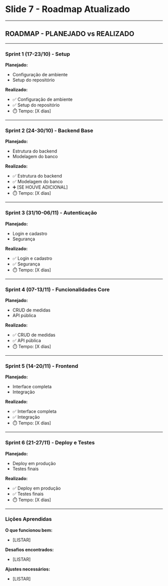 # Slide 7 - Roadmap Atualizado

---

## ROADMAP - PLANEJADO vs REALIZADO

---

### Sprint 1 (17-23/10) - Setup

**Planejado:**
- Configuração de ambiente
- Setup do repositório

**Realizado:**
- ✅ Configuração de ambiente
- ✅ Setup do repositório
- ⏱️ Tempo: [X dias]

---

### Sprint 2 (24-30/10) - Backend Base

**Planejado:**
- Estrutura do backend
- Modelagem do banco

**Realizado:**
- ✅ Estrutura do backend
- ✅ Modelagem do banco
- ➕ [SE HOUVE ADICIONAL]
- ⏱️ Tempo: [X dias]

---

### Sprint 3 (31/10-06/11) - Autenticação

**Planejado:**
- Login e cadastro
- Segurança

**Realizado:**
- ✅ Login e cadastro
- ✅ Segurança
- ⏱️ Tempo: [X dias]

---

### Sprint 4 (07-13/11) - Funcionalidades Core

**Planejado:**
- CRUD de medidas
- API pública

**Realizado:**
- ✅ CRUD de medidas
- ✅ API pública
- ⏱️ Tempo: [X dias]

---

### Sprint 5 (14-20/11) - Frontend

**Planejado:**
- Interface completa
- Integração

**Realizado:**
- ✅ Interface completa
- ✅ Integração
- ⏱️ Tempo: [X dias]

---

### Sprint 6 (21-27/11) - Deploy e Testes

**Planejado:**
- Deploy em produção
- Testes finais

**Realizado:**
- ✅ Deploy em produção
- ✅ Testes finais
- ⏱️ Tempo: [X dias]

---

### Lições Aprendidas

**O que funcionou bem:**
- [LISTAR]

**Desafios encontrados:**
- [LISTAR]

**Ajustes necessários:**
- [LISTAR]


